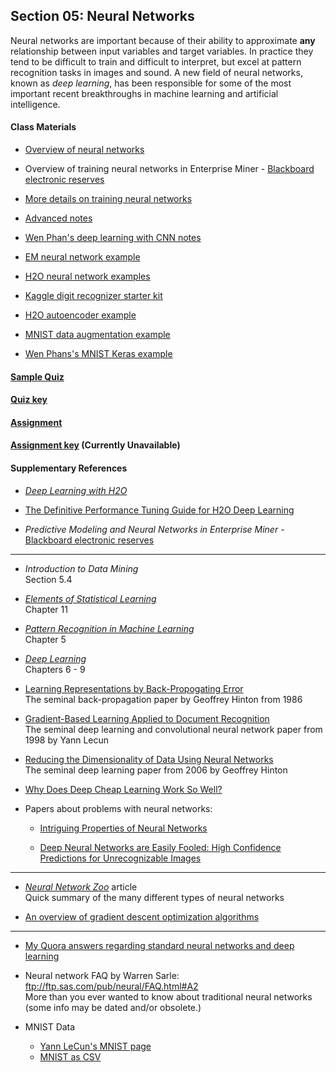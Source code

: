 ## Section 05: Neural Networks

Neural networks are important because of their ability to approximate **any** relationship between input variables and target variables. In practice they tend to be difficult to train and difficult to interpret, but excel at pattern recognition tasks in images and sound. A new field of neural networks, known as *deep learning*, has been responsible for some of the most important recent breakthroughs in machine learning and artificial intelligence.

#### Class Materials

* [Overview of neural networks](notes/instructor_notes.pdf)

* Overview of training neural networks in Enterprise Miner - [Blackboard electronic reserves](https://blackboard.gwu.edu)

* [More details on training neural networks](notes/tan_notes.pdf)

* [Advanced notes](notes/msba_2017_ml_week_2_FINAL.pdf)

* [Wen Phan's deep learning with CNN notes](notes/cnn-gwu.pdf)

* [EM neural network example](xml/05_neural_networks.xml)

* [H2O neural network examples](src/py_part_5_neural_networks.ipynb)

* [Kaggle digit recognizer starter kit](src/py_part_5_MNIST_DNN.ipynb)

* [H2O autoencoder example](src/py_part_5_MNIST_autoencoder.ipynb)

* [MNIST data augmentation example](src/py_part_5_MNIST_data_augmentation.ipynb)

* [Wen Phans's MNIST Keras example](src/py_part_5_MNIST_keras_lenet.ipynb)

#### [Sample Quiz](quiz/sample/quiz_5.pdf)

#### [Quiz key](quiz/key/quiz_5.pdf)

#### [Assignment](assignment/assignment_5.pdf)

#### [Assignment key](assignment/key/assignment_5_key.pdf) (Currently Unavailable)

#### Supplementary References

* [*Deep Learning with H2O*](http://h2o-release.s3.amazonaws.com/h2o/rel-ueno/1/docs-website/h2o-docs/booklets/DeepLearningBooklet.pdf)

* [The Definitive Performance Tuning Guide for H2O Deep Learning](https://blog.h2o.ai/2015/02/deep-learning-performance/)

* *Predictive Modeling and Neural Networks in Enterprise Miner* -
[Blackboard electronic reserves](https://blackboard.gwu.edu)

***

* *Introduction to Data Mining*</br>
Section 5.4

* [*Elements of Statistical Learning*](https://web.stanford.edu/~hastie/ElemStatLearn/printings/ESLII_print12.pdf)</br>
Chapter 11

* [*Pattern Recognition in Machine Learning*](http://users.isr.ist.utl.pt/~wurmd/Livros/school/Bishop%20-%20Pattern%20Recognition%20And%20Machine%20Learning%20-%20Springer%20%202006.pdf)</br>
Chapter 5

* [*Deep Learning*](http://www.deeplearningbook.org/)</br>
Chapters 6 - 9

* [Learning Representations by Back-Propogating Error](http://www.cs.toronto.edu/~fritz/absps/naturebp.pdf)</br>
The seminal back-propagation paper by Geoffrey Hinton from 1986

* [Gradient-Based Learning Applied to Document Recognition](http://yann.lecun.com/exdb/publis/pdf/lecun-01a.pdf)</br>
The seminal deep learning and convolutional neural network paper from 1998 by Yann Lecun

* [Reducing the Dimensionality of Data Using Neural Networks](https://www.cs.toronto.edu/~hinton/science.pdf)</br>
The seminal deep learning paper from 2006 by Geoffrey Hinton

* [Why Does Deep Cheap Learning Work So Well?](https://arxiv.org/pdf/1608.08225.pdf)

* Papers about problems with neural networks:

  * [Intriguing Properties of Neural Networks](https://arxiv.org/pdf/1312.6199.pdf)

  * [Deep Neural Networks are Easily Fooled: High Confidence Predictions for Unrecognizable Images](http://arxiv.org/pdf/1412.1897v2.pdf)

***

* [*Neural Network Zoo*](http://www.asimovinstitute.org/neural-network-zoo/) article </br>
Quick summary of the many different types of neural networks

* [An overview of gradient descent optimization algorithms](http://sebastianruder.com/optimizing-gradient-descent/index.html)

***

* [My Quora answers regarding standard neural networks and deep learning](https://www.quora.com/profile/Patrick-Hall-4/answers/Artificial-Neural-Networks-ANNs)

* Neural network FAQ by Warren Sarle: ftp://ftp.sas.com/pub/neural/FAQ.html#A2 </br> More than you ever wanted to know about traditional neural networks (some info may be dated and/or obsolete.)

* MNIST Data

  * [Yann LeCun's MNIST page](http://yann.lecun.com/exdb/mnist/)
  * [MNIST as CSV](https://pjreddie.com/projects/mnist-in-csv/)
